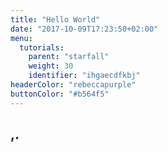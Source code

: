 ```yaml
---
title: "Hello World"
date: "2017-10-09T17:23:50+02:00"
menu:
  tutorials:
    parent: "starfall"
    weight: 30
    identifier: "ihgaecdfkbj"
headerColor: "rebeccapurple"
buttonColor: "#b564f5"
---
```


## ,.